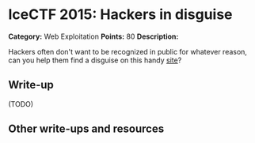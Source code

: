 # IceCTF 2015: Hackers in disguise

**Category:** Web Exploitation
**Points:** 80
**Description:** 

Hackers often don't want to be recognized in public for whatever reason, can you help them find a disguise on this handy <a target='_blank' href='http://disguise.icec.tf/'>site</a>?

## Write-up

(TODO)

## Other write-ups and resources

